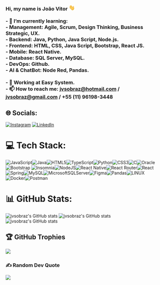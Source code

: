 ### Hi, my name is João Vitor <img src="https://github.com/milena-ramiro/milena-ramiro/blob/main/gifs/wave.gif" width="20px"><br><br>- 🌱 I’m currently learning:<br>- Management: Agile, Scrum, Design Thinking, Business Strategic, UX.<br>- Backend: Java, Python, Java Script, Node.js.<br>- Frontend: HTML, CSS, Java Script, Bootstrap, React JS.<br>- Mobile: React Native.<br>- Database: SQL Server, MySQL.<br>- DevOps: Github.<br>- AI & ChatBot: Node Red, Pandas.<br><br>- 💼 Working at Easy System.<br>- 📫 How to reach me: jvsobraz@hotmail.com / jvsobraz@gmail.com / +55 (11) 96198-3448


## 🌐 Socials:
[![Instagram](https://img.shields.io/badge/Instagram-%23E4405F.svg?logo=Instagram&logoColor=white)](https://instagram.com/joaoo.braz/) [![LinkedIn](https://img.shields.io/badge/LinkedIn-%230077B5.svg?logo=linkedin&logoColor=white)](https://linkedin.com/in/jvsobraz) 

# 💻 Tech Stack:
![JavaScript](https://img.shields.io/badge/javascript-%23323330.svg?style=for-the-badge&logo=javascript&logoColor=%23F7DF1E)![Java](https://img.shields.io/badge/java-%23ED8B00.svg?style=for-the-badge&logo=java&logoColor=white)![HTML5](https://img.shields.io/badge/html5-%23E34F26.svg?style=for-the-badge&logo=html5&logoColor=white)![TypeScript](https://img.shields.io/badge/typescript-%23007ACC.svg?style=for-the-badge&logo=typescript&logoColor=white)![Python](https://img.shields.io/badge/python-3670A0?style=for-the-badge&logo=python&logoColor=ffdd54)![CSS3](https://img.shields.io/badge/css3-%231572B6.svg?style=for-the-badge&logo=css3&logoColor=white)![C](https://img.shields.io/badge/c-%2300599C.svg?style=for-the-badge&logo=c&logoColor=white)![Oracle](https://img.shields.io/badge/Oracle-F80000?style=for-the-badge&logo=oracle&logoColor=white)![Bootstrap](https://img.shields.io/badge/bootstrap-%23563D7C.svg?style=for-the-badge&logo=bootstrap&logoColor=white) ![Insomnia](https://img.shields.io/badge/Insomnia-black?style=for-the-badge&logo=insomnia&logoColor=5849BE)![NodeJS](https://img.shields.io/badge/node.js-6DA55F?style=for-the-badge&logo=node.js&logoColor=white)![React Native](https://img.shields.io/badge/react_native-%2320232a.svg?style=for-the-badge&logo=react&logoColor=%2361DAFB)![React Router](https://img.shields.io/badge/React_Router-CA4245?style=for-the-badge&logo=react-router&logoColor=white)![React](https://img.shields.io/badge/react-%2320232a.svg?style=for-the-badge&logo=react&logoColor=%2361DAFB)![Spring](https://img.shields.io/badge/spring-%236DB33F.svg?style=for-the-badge&logo=spring&logoColor=white)![MySQL](https://img.shields.io/badge/mysql-%2300f.svg?style=for-the-badge&logo=mysql&logoColor=white)![MicrosoftSQLServer](https://img.shields.io/badge/Microsoft%20SQL%20Sever-CC2927?style=for-the-badge&logo=microsoft%20sql%20server&logoColor=white)![Figma](https://img.shields.io/badge/figma-%23F24E1E.svg?style=for-the-badge&logo=figma&logoColor=white)![Pandas](https://img.shields.io/badge/pandas-%23150458.svg?style=for-the-badge&logo=pandas&logoColor=white)![LINUX](https://img.shields.io/badge/Linux-FCC624?style=for-the-badge&logo=linux&logoColor=black)![Docker](https://img.shields.io/badge/docker-%230db7ed.svg?style=for-the-badge&logo=docker&logoColor=white)![Postman](https://img.shields.io/badge/Postman-FF6C37?style=for-the-badge&logo=postman&logoColor=white)
# 📊 GitHub Stats:
![jvsobraz's GitHub stats](https://github-readme-stats.vercel.app/api?username=jvsobraz&theme=dark&show_icons=true)
![jvsobraz's GitHub stats](https://github-readme-streak-stats.herokuapp.com/?user=jvsobraz&theme=dark&hide_border=false)</br>
![jvsobraz's GitHub stats](https://github-readme-stats.vercel.app/api/top-langs/?username=jvsobraz&layout=compact&langs_count=20&theme=dark)

## 🏆 GitHub Trophies
![](https://github-profile-trophy.vercel.app/?username=jvsobraz&theme=dark&no-frame=false&no-bg=true&margin-w=4)

### ✍️ Random Dev Quote
![](https://quotes-github-readme.vercel.app/api?type=horizontal&theme=dark)